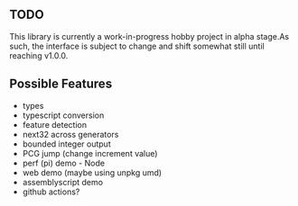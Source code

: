 ## TODO

This library is currently a work-in-progress hobby project in alpha stage.As such, the interface is subject to change and shift somewhat still until reaching v1.0.0.

## Possible Features
- types
- typescript conversion
- feature detection
- next32 across generators
- bounded integer output
- PCG jump (change increment value)
- perf (pi) demo - Node
- web demo (maybe using unpkg umd) 
- assemblyscript demo
- github actions?
